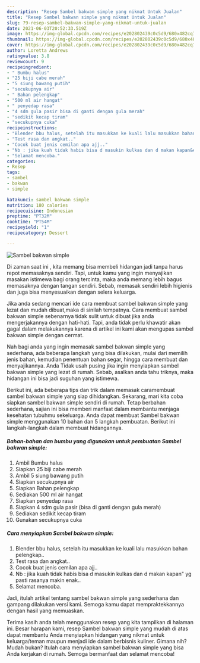 ```yaml
---
description: "Resep Sambel bakwan simple yang nikmat Untuk Jualan"
title: "Resep Sambel bakwan simple yang nikmat Untuk Jualan"
slug: 79-resep-sambel-bakwan-simple-yang-nikmat-untuk-jualan
date: 2021-06-03T20:52:33.519Z
image: https://img-global.cpcdn.com/recipes/e202802439c0c5d9/680x482cq70/sambel-bakwan-simple-foto-resep-utama.jpg
thumbnail: https://img-global.cpcdn.com/recipes/e202802439c0c5d9/680x482cq70/sambel-bakwan-simple-foto-resep-utama.jpg
cover: https://img-global.cpcdn.com/recipes/e202802439c0c5d9/680x482cq70/sambel-bakwan-simple-foto-resep-utama.jpg
author: Loretta Andrews
ratingvalue: 3.8
reviewcount: 9
recipeingredient:
- " Bumbu halus"
- "25 biji cabe merah"
- "5 siung bawang putih"
- "secukupnya air"
- " Bahan pelengkap"
- "500 ml air hangat"
- " penyedap rasa"
- "4 sdm gula pasir bisa di ganti dengan gula merah"
- "sedikit kecap tiram"
- "secukupnya cuka"
recipeinstructions:
- "Blender bbu halus, setelah itu masukkan ke kuali lalu masukkan bahan pelengkap.."
- "Test rasa dan angkat.."
- "Cocok buat jenis cemilan apa ajj.."
- "Nb : jika kuah tidak habis bisa d masukin kulkas dan d makan kapan&#34; yg pasti rasanya makin enak.."
- "Selamat mencoba."
categories:
- Resep
tags:
- sambel
- bakwan
- simple

katakunci: sambel bakwan simple 
nutrition: 180 calories
recipecuisine: Indonesian
preptime: "PT32M"
cooktime: "PT54M"
recipeyield: "1"
recipecategory: Dessert

---
```



![Sambel bakwan simple](https://img-global.cpcdn.com/recipes/e202802439c0c5d9/680x482cq70/sambel-bakwan-simple-foto-resep-utama.jpg)

Di zaman  saat ini , kita memang bisa membeli hidangan jadi tanpa harus repot memasaknya sendiri. Tapi, untuk kamu yang ingin menyajikan masakan istimewa bagi orang tercinta, maka anda memang lebih bagus memasaknya dengan tangan sendiri. Sebab, memasak sendiri lebih higienis dan juga bisa menyesuaikan dengan selera keluarga.

Jika anda sedang mencari ide cara membuat sambel bakwan simple yang lezat dan mudah dibuat,maka di sinilah tempatnya. Cara membuat sambel bakwan simple  sebenarnya tidak sulit untuk dibuat jika anda mengerjakannya dengan hati-hati. Tapi, anda tidak perlu khawatir akan gagal dalam melakukannya 
karena di artikel ini kami akan mengupas sambel bakwan simple dengan cermat.  



Nah bagi anda yang ingin memasak sambel bakwan simple yang sederhana, ada beberapa langkah yang bisa dilakukan, mulai dari memilih jenis bahan, kemudian penentuan bahan segar, hingga cara membuat dan menyajikannya. Anda Tidak usah pusing jika ingin menyiapkan sambel bakwan simple yang lezat di rumah. Sebab, asalkan anda  tahu triknya, maka hidangan ini bisa jadi suguhan yang istimewa.

Berikut ini, ada beberapa tips dan trik dalam memasak caramembuat sambel bakwan simple yang siap dihidangkan. Sekarang, mari kita coba siapkan sambel bakwan simple sendiri di rumah. Tetap berbahan sederhana, sajian ini bisa memberi manfaat dalam membantu menjaga kesehatan tubuhmu sekeluarga. Anda dapat membuat Sambel bakwan simple menggunakan 10 bahan dan 5 langkah pembuatan. Berikut ini langkah-langkah dalam membuat hidangannya.

<!--inarticleads1-->

##### Bahan-bahan dan bumbu yang digunakan untuk pembuatan Sambel bakwan simple:

1. Ambil  Bumbu halus
1. Siapkan 25 biji cabe merah
1. Ambil 5 siung bawang putih
1. Siapkan secukupnya air
1. Siapkan  Bahan pelengkap
1. Sediakan 500 ml air hangat
1. Siapkan  penyedap rasa
1. Siapkan 4 sdm gula pasir (bisa di ganti dengan gula merah)
1. Sediakan sedikit kecap tiram
1. Gunakan secukupnya cuka




<!--inarticleads2-->

##### Cara menyiapkan Sambel bakwan simple:

1. Blender bbu halus, setelah itu masukkan ke kuali lalu masukkan bahan pelengkap..
1. Test rasa dan angkat..
1. Cocok buat jenis cemilan apa ajj..
1. Nb : jika kuah tidak habis bisa d masukin kulkas dan d makan kapan&#34; yg pasti rasanya makin enak..
1. Selamat mencoba.




Jadi, itulah artikel tentang  sambel bakwan simple  yang sederhana dan gampang dilakukan versi kami. Semoga kamu dapat mempraktekkannya dengan hasil yang memuaskan. 

Terima kasih anda telah menggunakan resep yang kita tampilkan di halaman ini. Besar harapan kami, resep  Sambel bakwan simple yang mudah di atas dapat membantu Anda menyiapkan hidangan yang nikmat untuk keluarga/teman maupun menjadi ide dalam berbisnis kuliner. Gimana nih? Mudah bukan? Itulah cara menyiapkan sambel bakwan simple yang bisa Anda kerjakan di rumah. Semoga bermanfaat dan selamat mencoba!

